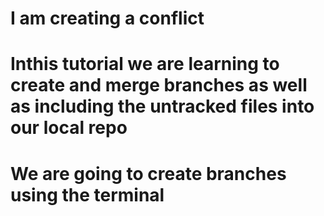 # I am creating a conflict
# Inthis tutorial we are learning to create and merge branches as well as including the untracked files into our local repo
# We are going to create branches using the terminal